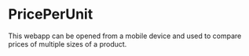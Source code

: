 PricePerUnit
============
This webapp can be opened from a mobile device and used to compare prices of multiple sizes of a product.
